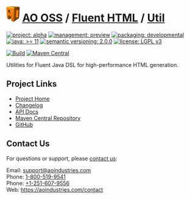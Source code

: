 # [<img src="ao-logo.png" alt="AO Logo" width="35" height="40">](https://github.com/aoindustries) [AO OSS](https://github.com/aoindustries/ao-oss) / [Fluent HTML](https://github.com/aoindustries/ao-fluent-html) / [Util](https://github.com/aoindustries/ao-fluent-html-util)

[![project: alpha](https://oss.aoapps.com/ao-badges/project-alpha.svg)](https://aoindustries.com/life-cycle#project-alpha)
[![management: preview](https://oss.aoapps.com/ao-badges/management-preview.svg)](https://aoindustries.com/life-cycle#management-preview)
[![packaging: developmental](https://oss.aoapps.com/ao-badges/packaging-developmental.svg)](https://aoindustries.com/life-cycle#packaging-developmental)  
[![java: &gt;= 11](https://oss.aoapps.com/ao-badges/java-11.svg)](https://docs.oracle.com/en/java/javase/11/docs/api/)
[![semantic versioning: 2.0.0](https://oss.aoapps.com/ao-badges/semver-2.0.0.svg)](http://semver.org/spec/v2.0.0.html)
[![license: LGPL v3](https://oss.aoapps.com/ao-badges/license-lgpl-3.0.svg)](https://www.gnu.org/licenses/lgpl-3.0)

[![Build](https://github.com/aoindustries/ao-fluent-html-util/workflows/Build/badge.svg?branch=master)](https://github.com/aoindustries/ao-fluent-html-util/actions?query=workflow%3ABuild)
[![Maven Central](https://maven-badges.herokuapp.com/maven-central/com.aoapps/ao-fluent-html-util/badge.svg)](https://maven-badges.herokuapp.com/maven-central/com.aoapps/ao-fluent-html-util)

Utilities for Fluent Java DSL for high-performance HTML generation.

## Project Links
* [Project Home](https://oss.aoapps.com/fluent-html/util/)
* [Changelog](https://oss.aoapps.com/fluent-html/util/changelog)
* [API Docs](https://oss.aoapps.com/fluent-html/util/apidocs/)
* [Maven Central Repository](https://search.maven.org/artifact/com.aoapps/ao-fluent-html-util)
* [GitHub](https://github.com/aoindustries/ao-fluent-html-util)

## Contact Us
For questions or support, please [contact us](https://aoindustries.com/contact):

Email: [support@aoindustries.com](mailto:support@aoindustries.com)  
Phone: [1-800-519-9541](tel:1-800-519-9541)  
Phone: [+1-251-607-9556](tel:+1-251-607-9556)  
Web: https://aoindustries.com/contact
